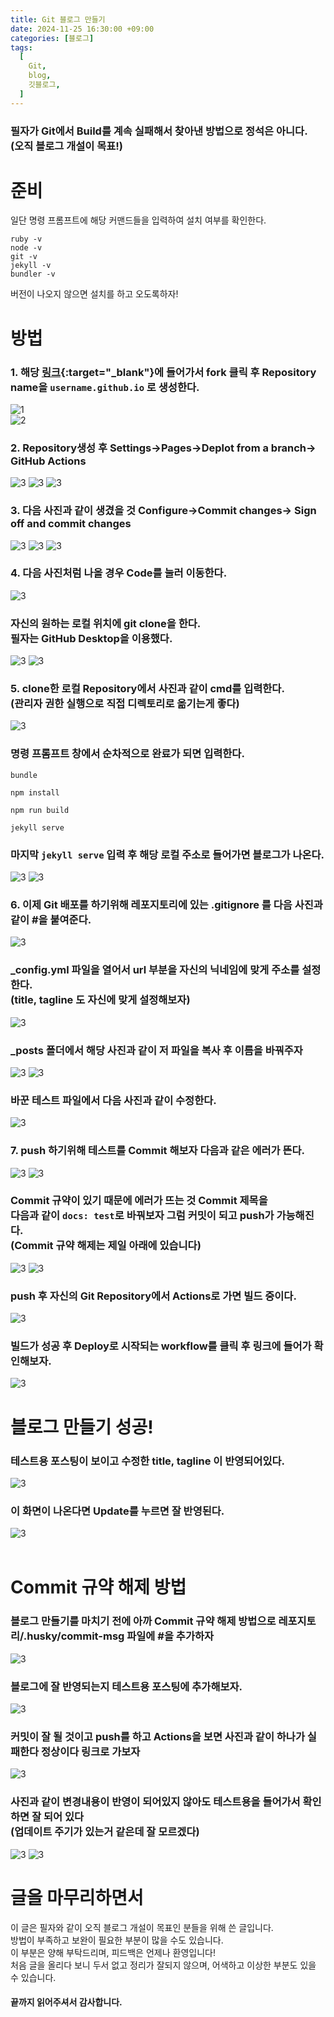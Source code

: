 ```yaml
---
title: Git 블로그 만들기
date: 2024-11-25 16:30:00 +09:00
categories: [블로그]
tags:
  [
    Git,
    blog,
    깃블로그,
  ]
---
```


### 필자가 Git에서 Build를 계속 실패해서 찾아낸 방법으로 정석은 아니다. <br> (오직 블로그 개설이 목표!)

# 준비
일단 명령 프롬프트에 해당 커맨드들을 입력하여 설치 여부를 확인한다.
```shell
ruby -v
node -v
git -v
jekyll -v
bundler -v
```
버전이 나오지 않으면 설치를 하고 오도록하자!  
# 방법  
### 1. 해당 [링크](https://github.com/cotes2020/jekyll-theme-chirpy){:target="_blank"}에 들어가서 fork 클릭 후 Repository name을 ```username.github.io``` 로 생성한다.
![1](https://ooweaJ.github.io/assets/img/blog/1.png)  
![2](https://ooweaJ.github.io/assets/img/blog/2.png)
### 2. Repository생성 후 Settings->Pages->Deplot from a branch-> GitHub Actions
![3](https://ooweaJ.github.io/assets/img/blog/3.png)
![3](https://ooweaJ.github.io/assets/img/blog/4.png)
![3](https://ooweaJ.github.io/assets/img/blog/5.png)
### 3. 다음 사진과 같이 생겼을 것 Configure->Commit changes-> Sign off and commit changes
![3](https://ooweaJ.github.io/assets/img/blog/6.png)
![3](https://ooweaJ.github.io/assets/img/blog/7.png)
![3](https://ooweaJ.github.io/assets/img/blog/8.png)
### 4. 다음 사진처럼 나올 경우 Code를 눌러 이동한다.
![3](https://ooweaJ.github.io/assets/img/blog/9.png)
### 자신의 원하는 로컬 위치에 git clone을 한다. <br> 필자는 GitHub Desktop을 이용했다.
![3](https://ooweaJ.github.io/assets/img/blog/10.png)
![3](https://ooweaJ.github.io/assets/img/blog/11.png)

### 5. clone한 로컬 Repository에서 사진과 같이 cmd를 입력한다. <br>(관리자 권한 실행으로 직접 디렉토리로 옮기는게 좋다)
![3](https://ooweaJ.github.io/assets/img/blog/12.png)

### 명령 프롬프트 창에서 순차적으로 완료가 되면 입력한다.
```shell 
bundle
```
```shell 
npm install
```
```shell 
npm run build
```
```shell 
jekyll serve
```
### 마지막 ```jekyll serve``` 입력 후 해당 로컬 주소로 들어가면 블로그가 나온다.
![3](https://ooweaJ.github.io/assets/img/blog/13.png)
![3](https://ooweaJ.github.io/assets/img/blog/14.png)

### 6. 이제 Git 배포를 하기위해 레포지토리에 있는 .gitignore 를 다음 사진과 같이 #을 붙여준다.
![3](https://ooweaJ.github.io/assets/img/blog/15.png)
### _config.yml 파일을 열어서 url 부분을 자신의 닉네임에 맞게 주소를 설정한다.<br> (title, tagline 도 자신에 맞게 설정해보자)
![3](https://ooweaJ.github.io/assets/img/blog/16.png)
### _posts 폴더에서 해당 사진과 같이 저 파일을 복사 후 이름을 바꿔주자
![3](https://ooweaJ.github.io/assets/img/blog/17.png)
![3](https://ooweaJ.github.io/assets/img/blog/18.png)
### 바꾼 테스트 파일에서 다음 사진과 같이 수정한다.
![3](https://ooweaJ.github.io/assets/img/blog/19.png)

### 7. push 하기위해 테스트를 Commit 해보자 다음과 같은 에러가 뜬다.
![3](https://ooweaJ.github.io/assets/img/blog/20.png)
![3](https://ooweaJ.github.io/assets/img/blog/21.png)

### Commit 규약이 있기 때문에 에러가 뜨는 것 Commit 제목을 <br>다음과 같이 ```docs: test```로 바꿔보자 그럼 커밋이 되고 push가 가능해진다. <br> (Commit 규약 해제는 제일 아래에 있습니다)
![3](https://ooweaJ.github.io/assets/img/blog/22.png)
![3](https://ooweaJ.github.io/assets/img/blog/23.png)

### push 후 자신의 Git Repository에서 Actions로 가면 빌드 중이다. 
![3](https://ooweaJ.github.io/assets/img/blog/24.png)
### 빌드가 성공 후 Deploy로 시작되는 workflow를 클릭 후 링크에 들어가 확인해보자.
![3](https://ooweaJ.github.io/assets/img/blog/25.png)

# 블로그 만들기 성공!
### 테스트용 포스팅이 보이고 수정한 title, tagline 이 반영되어있다.
![3](https://ooweaJ.github.io/assets/img/blog/27.png)
### 이 화면이 나온다면 Update를 누르면 잘 반영된다.
![3](https://ooweaJ.github.io/assets/img/blog/26.png)
<br>
<br>
# Commit 규약 해제 방법
### 블로그 만들기를 마치기 전에 아까 Commit 규약 해제 방법으로 레포지토리/.husky/commit-msg 파일에 #을 추가하자
![3](https://ooweaJ.github.io/assets/img/blog/28.png)

### 블로그에 잘 반영되는지 테스트용 포스팅에 추가해보자.
![3](https://ooweaJ.github.io/assets/img/blog/30.png)


### 커밋이 잘 될 것이고 push를 하고 Actions을 보면 사진과 같이 하나가 실패한다 정상이다 링크로 가보자
![3](https://ooweaJ.github.io/assets/img/blog/29.png)

### 사진과 같이 변경내용이 반영이 되어있지 않아도 테스트용을 들어가서 확인하면 잘 되어 있다 <br>(업데이트 주기가 있는거 같은데 잘 모르겠다)
![3](https://ooweaJ.github.io/assets/img/blog/중간점검.png)
![3](https://ooweaJ.github.io/assets/img/blog/31.png)

# 글을 마무리하면서
이 글은 필자와 같이 오직 블로그 개설이 목표인 분들을 위해 쓴 글입니다.  
방법이 부족하고 보완이 필요한 부분이 많을 수도 있습니다.   
이 부분은 양해 부탁드리며, 피드백은 언제나 환영입니다!  
처음 글을 올리다 보니 두서 없고 정리가 잘되지 않으며, 어색하고 이상한 부분도 있을 수 있습니다.

#### 끝까지 읽어주셔서 감사합니다.